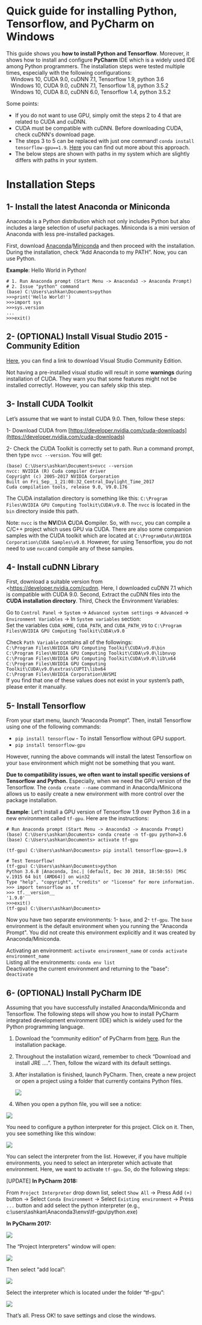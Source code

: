 # Quick guide for installing Python, Tensorflow, and PyCharm on Windows
This guide shows you **how to install Python and Tensorflow**. Moreover, it shows how to install and configure **PyCharm** IDE which is a widely used IDE among Python programmers. The installation steps were tested multiple times, especially with the following configurations:<br>&nbsp;&nbsp;&nbsp;Windows 10, CUDA 9.0, cuDNN 7.1, Tensorflow 1.9, python 3.6<br>&nbsp;&nbsp;&nbsp;Windows 10, CUDA 9.0, cuDNN 7.1, Tensorflow 1.8, python 3.5.2<br>
&nbsp;&nbsp;&nbsp;Windows 10, CUDA 8.0, cuDNN 6.0, Tensorflow 1.4, python 3.5.2<br>

Some points:<br>

- If you do not want to use GPU, simply omit the steps 2 to 4 that are related to CUDA and cuDNN.
- CUDA must be compatible with cuDNN. Before downloading CUDA, check cuDNN's download page.
- The steps 3 to 5 can be replaced with just one command! `conda install tensorflow-gpu==1.9`. [Here](<https://towardsdatascience.com/tensorflow-gpu-installation-made-easy-use-conda-instead-of-pip-52e5249374bc>) you can find out more about this approach.
- The below steps are shown with paths in my system which are slightly differs with paths in your system.


# Installation Steps

## 1- Install the latest Anaconda or Miniconda

Anaconda is a Python distribution which not only includes Python but also includes a large selection of useful packages. Miniconda is a mini version of Anaconda with less pre-installed packages.

First, download [Anaconda](https://www.anaconda.com/distribution/)/[Miniconda](https://docs.conda.io/en/latest/miniconda.html) and then proceed with the installation. During the installation, check “Add Anaconda to my PATH”. Now, you can use Python.

**Example**: Hello World in Python!

```
# 1. Run Anaconda prompt (Start Menu -> Anaconda3 -> Anaconda Prompt)
# 2. Issue "python" command
(base) C:\Users\ashkan\Documents>python
>>>print('Hello World!')
>>>import sys
>>>sys.version
...
>>>exit()
```

## 2- (OPTIONAL) Install Visual Studio 2015 - Community Edition

[Here](https://stackoverflow.com/questions/44290672/how-to-download-visual-studio-community-edition-2015-not-2017), you can find a link to download Visual Studio Community Edition.

Not having a pre-installed visual studio will result in some **warnings** during installation of CUDA. They warn you that some features might not be installed correctly!. However, you can safely skip this step.

## 3- Install CUDA Toolkit

Let’s assume that we want to install CUDA 9.0. Then, follow these steps:

1- Download CUDA from [https://developer.nvidia.com/cuda-downloads](https://developer.nvidia.com/cuda-downloads)

2- Check the CUDA Toolkit is correctly set to path. Run a command prompt, then type `nvcc --version`. You will get:

```
(base) C:\Users\ashkan\Documents>nvcc --version
nvcc: NVIDIA (R) Cuda compiler driver
Copyright (c) 2005-2017 NVIDIA Corporation
Built on Fri_Sep__1_21:08:32_Central_Daylight_Time_2017
Cuda compilation tools, release 9.0, V9.0.176
```

The CUDA installation directory is something like this: `C:\Program Files\NVIDIA GPU Computing Toolkit\CUDA\v9.0`. The `nvcc` is located in the `bin` directory inside this path. 

Note: `nvcc` is the **NV**IDIA **C**UDA **C**ompiler. So, with `nvcc`, you can compile a C/C++ project which uses GPU via CUDA. There are also some companion samples with the CUDA toolkit which are located at `C:\ProgramData\NVIDIA Corporation\CUDA Samples\v9.0`. However, for using Tensorflow, you do not need to use `nvcc`and compile any of these samples.

## 4- Install cuDNN Library

First, download a suitable version from <https://developer.nvidia.com/cudnn. Here, I downloaded cuDNN 7.1 which is compatible with CUDA 9.0. Second, Extract the cuDNN files into the **CUDA installation directory**. Third, Check the Environment Variables: 

Go to `Control Panel` -> `System` -> `Advanced system settings` -> `Advanced` -> `Environment Variables` -> In  `System variables` section:<br> Set the variables `CUDA_HOME`, `CUDA_PATH`, and `CUDA_PATH_V9` to `C:\Program Files\NVIDIA GPU Computing Toolkit\CUDA\v9.0`

Check `Path Variable` contains all of the followings:<br>`C:\Program Files\NVIDIA GPU Computing Toolkit\CUDA\v9.0\bin`<br>`C:\Program Files\NVIDIA GPU Computing Toolkit\CUDA\v9.0\libnvvp`<br>`C:\Program Files\NVIDIA GPU Computing Toolkit\CUDA\v9.0\lib\x64`<br>`C:\Program Files\NVIDIA GPU Computing Toolkit\CUDA\v9.0\extras\CUPTI\libx64`<br>`C:\Program Files\NVIDIA Corporation\NVSMI`<br>If you find that one of these values does not exist in your system’s path, please enter it manually.

## 5- Install Tensorflow

From your start menu, launch “Anaconda Prompt”. Then, install Tensorflow using one of the following commands:

- `pip install tensorflow` -  To install Tensorflow without GPU support.
- `pip install tensorflow-gpu`

However, running the above commands will install the latest Tensorflow on your `base` environment which might not be something that you want. 

**Due to compatibility issues, we often want to install specific versions of Tensorflow and Python.** Especially, when we need the GPU version of the Tensorflow. The `conda create --name` command in Anaconda/Minicona allows us to easily create a new environment with more control over the package installation.

**Example**: Let't install a GPU version of Tensorflow 1.9 over Python 3.6 in a new environment called `tf-gpu`. Here are the instructions:

```shell
# Run Anaconda prompt (Start Menu -> Anaconda3 -> Anaconda Prompt)
(base) C:\Users\ashkan\Documents> conda create -n tf-gpu python=3.6
(base) C:\Users\ashkan\Documents> activate tf-gpu

(tf-gpu) C:\Users\ashkan\Documents> pip install tensorflow-gpu==1.9

# Test Tensorflow!
(tf-gpu) C:\Users\ashkan\Documents>python
Python 3.6.8 |Anaconda, Inc.| (default, Dec 30 2018, 18:50:55) [MSC v.1915 64 bit (AMD64)] on win32
Type "help", "copyright", "credits" or "license" for more information.
>>> import tensorflow as tf
>>> tf.__version__
'1.9.0'
>>>exit()
(tf-gpu) C:\Users\ashkan\Documents>
```

Now you have two separate environments: 1- `base`, and 2- `tf-gpu`. The `base` environment is the default environment when you running the "Anaconda Prompt". You did not create this environment explicitly and it was created by Anaconda/Miniconda. 

Activating an environment: `activate environment_name` or `conda activate environment_name` <br>Listing all the environments:  `conda env list`<br>Deactivating the current environment and returning to the "base": `deactivate`

## 6- (OPTIONAL) Install PyCharm IDE

Assuming that you have successfully installed Anaconda/Miniconda and Tensorflow. The following steps will show you  how to install PyCharm integrated development environment (IDE) which is widely used for the Python programming language.

1. Download the “community edition” of PyCharm from [here](https://www.jetbrains.com/pycharm/download/#section=windows). Run the installation package.

2. Throughout the installation wizard, remember to check “Download and install JRE ….”. Then, follow the
   wizard with its default settings.

3. After installation is finished, launch PyCharm. Then, create a new project or open a project using a
   folder that currently contains Python files.

   ![](./pycharm-1.png)

4. When you open a python file, you will see a notice:

![](./pycharm-2.png)

You need to configure a python interpreter for this project. Click on it. Then, you see something like this window:

![](./pycharm-3.png)

You can select the interpreter from the list. However, if you have multiple environments, you need
to select an interpreter which activate that environment. Here, we want to activate  `tf-gpu`. So, do the following steps:

[UPDATE] **In PyCharm 2018:**

From `Project Interpreter` drop down list, select `Show All` -> Press Add `(+)` button -> Select `Conda Environment` -> Select `Existing environment` -> Press `...` button and add select the python interpreter (e.g., c:\users\ashkan\Anaconda3\envs\tf-gpu\python.exe)

**In PyCharm 2017:**

![](./pycharm-4.png)

The “Project Interpreters” window will open:

![](./pycharm-5.png)

Then select “add local”:

![](./pycharm-6.png)

Select the interpreter which is located under the folder “tf-gpu”:

![](./pycharm-7.png)

That’s all. Press OK! to save settings and close the windows.
